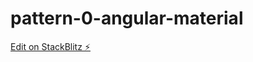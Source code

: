 # pattern-0-angular-material

[Edit on StackBlitz ⚡️](https://stackblitz.com/edit/pattern-0-angular-material)